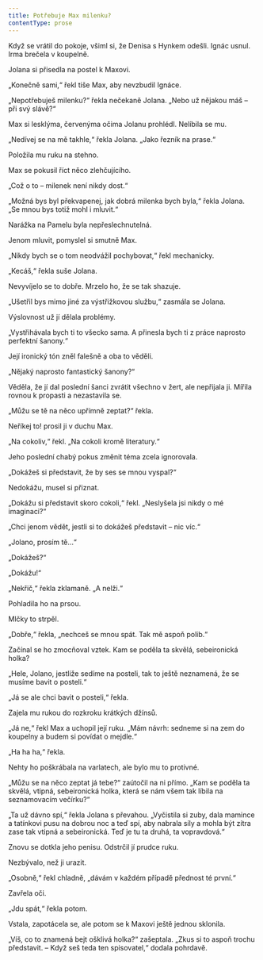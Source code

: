 ```yaml
---
title: Potřebuje Max milenku?
contentType: prose
---
```


Když se vrátil do pokoje, všiml si, že Denisa s Hynkem odešli. Ignác usnul. Irma brečela v koupelně.

  

Jolana si přisedla na postel k Maxovi.

„Konečně sami,“ řekl tiše Max, aby nevzbudil Ignáce.

„Nepotřebuješ milenku?“ řekla nečekaně Jolana. „Nebo už nějakou máš – při svý slávě?“

Max si lesklýma, červenýma očima Jolanu prohlédl. Nelíbila se mu.

„Nedívej se na mě takhle,“ řekla Jolana. „Jako řezník na prase.“

Položila mu ruku na stehno.

Max se pokusil říct něco zlehčujícího.

„Což o to – milenek není nikdy dost.“

„Možná bys byl překvapenej, jak dobrá milenka bych byla,“ řekla Jolana. „Se mnou bys totiž mohl i mluvit.“

Narážka na Pamelu byla nepřeslechnutelná.

Jenom mluvit, pomyslel si smutně Max.

„Nikdy bych se o tom neodvážil pochybovat,“ řekl mechanicky.

„Kecáš,“ řekla suše Jolana.

Nevyvíjelo se to dobře. Mrzelo ho, že se tak shazuje.

„Ušetřil bys mimo jiné za výstřižkovou službu,“ zasmála se Jolana.

Výslovnost už jí dělala problémy.

„Vystřihávala bych ti to všecko sama. A přinesla bych ti z práce naprosto perfektní šanony.“

Její ironický tón zněl falešně a oba to věděli.

„Nějaký naprosto fantastický šanony?“

Věděla, že jí dal poslední šanci zvrátit všechno v žert, ale nepřijala ji. Mířila rovnou k propasti a nezastavila se.

„Můžu se tě na něco upřímně zeptat?“ řekla.

Neříkej to! prosil ji v duchu Max.

„Na cokoliv,“ řekl. „Na cokoli kromě literatury.“

Jeho poslední chabý pokus změnit téma zcela ignorovala.

„Dokážeš si představit, že by ses se mnou vyspal?“

Nedokážu, musel si přiznat.

„Dokážu si představit skoro cokoli,“ řekl. „Neslyšela jsi nikdy o mé imaginaci?“

„Chci jenom vědět, jestli si to dokážeš představit – nic víc.“

„Jolano, prosím tě…“

„Dokážeš?“

„Dokážu!“

„Nekřič,“ řekla zklamaně. „A nelži.“

Pohladila ho na prsou.

Mlčky to strpěl.

„Dobře,“ řekla, „nechceš se mnou spát. Tak mě aspoň polib.“

Začínal se ho zmocňoval vztek. Kam se poděla ta skvělá, sebe­ironická holka?

„Hele, Jolano, jestliže sedíme na posteli, tak to ještě neznamená, že se musíme bavit o posteli.“

„Já se ale chci bavit o posteli,“ řekla.

Zajela mu rukou do rozkroku krátkých džínsů.

„Já ne,“ řekl Max a uchopil její ruku. „Mám návrh: sedneme si na zem do koupelny a budem si povídat o mejdle.“

„Ha ha ha,“ řekla.

Nehty ho poškrábala na varlatech, ale bylo mu to protivné.

„Můžu se na něco zeptat já tebe?“ zaútočil na ni přímo. „Kam se poděla ta skvělá, vtipná, sebeironická holka, která se nám všem tak líbila na seznamovacím večírku?“

„Ta už dávno spí,“ řekla Jolana s převahou. „Vyčistila si zuby, dala mamince a tatínkovi pusu na dobrou noc a teď spí, aby nabrala síly a mohla být zítra zase tak vtipná a sebeironická. Teď je tu ta druhá, ta vopravdová.“

Znovu se dotkla jeho penisu. Odstrčil jí prudce ruku.

Nezbývalo, než ji urazit.

„Osobně,“ řekl chladně, „dávám v každém případě přednost té první.“

Zavřela oči.

„Jdu spát,“ řekla potom.

Vstala, zapotácela se, ale potom se k Maxovi ještě jednou sklonila.

„Víš, co to znamená bejt ošklivá holka?“ zašeptala. „Zkus si to aspoň trochu představit. – Když seš teda ten spisovatel,“ dodala pohrdavě.
